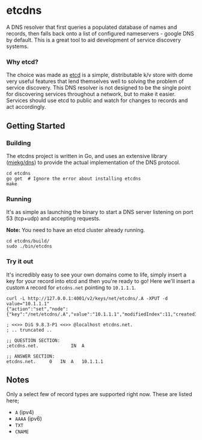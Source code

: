 
etcdns
======

A DNS resolver that first queries a populated database of names and records, then falls back onto a list of configured nameservers - google DNS by default. This is a great tool to aid development of service discovery systems.

### Why etcd?

The choice was made as [etcd](http://github.com/coreos/etcd) is a simple, distributable k/v store with dome very useful features that lend themselves well to solving the problem of service discovery. This DNS resolver is not designed to be the single point for discovering services throughout a network, but to make it easier. Services should use etcd to public and watch for changes to records and act accordingly.

## Getting Started

### Building

The etcdns project is written in Go, and uses an extensive library ([miekg/dns](https://github.com/miekg/dns)) to provide the actual implementation of the DNS protocol.

````shell
cd etcdns
go get  # Ignore the error about installing etcdns
make
````

### Running

It's as simple as launching the binary to start a DNS server listening on port 53 (tcp+udp) and accepting requests.

**Note:** You need to have an etcd cluster already running.

````shell
cd etcdns/build/
sudo ./bin/etcdns
````

### Try it out

It's incredibly easy to see your own domains come to life, simply insert a key for your record into etcd and then you're ready to go! Here we'll insert a custom `A` record for `etcdns.net` pointing to `10.1.1.1`.

````shell
curl -L http://127.0.0.1:4001/v2/keys/net/etcdns/.A -XPUT -d value="10.1.1.1"
{"action":"set","node":{"key":"/net/etcdns/.A","value":"10.1.1.1","modifiedIndex":11,"createdIndex":11}}
````

````shell
; <<>> DiG 9.8.3-P1 <<>> @localhost etcdns.net.
; .. truncated ..

;; QUESTION SECTION:
;etcdns.net.            IN  A

;; ANSWER SECTION:
etcdns.net.     0   IN  A   10.1.1.1
````

## Notes

Only a select few of record types are supported right now. These are listed here;

- `A` (ipv4)
- `AAAA` (ipv6)
- `TXT`
- `CNAME`
